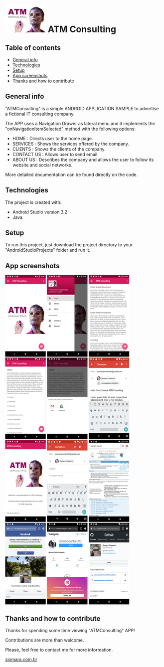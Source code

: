 # <kbd><img src="https://github.com/siomarapantarotto/ATMConsulting/blob/master/app/src/main/res/drawable/profile.jpg" width="130" height="90"/></kbd>  ATM Consulting


## Table of contents
* [General info](#general-info)
* [Technologies](#technologies)
* [Setup](#setup)
* [App screenshots](#app-screenshots)
* [Thanks and how to contribute](#thanks-and-how-to-contribute)


## General info
"ATMConsulting" is a simple ANDROID APPLICATION SAMPLE to advertise a fictional IT consulting company.

The APP uses a Navigation Drawer as lateral menu and it implements the "onNavigationItemSelected" method with the following options:

* HOME          : Directs user to the home page.
* SERVICES      : Shows the services offered by the company.
* CLIENTS       : Shows the clients of the company.
* CONTACT US    : Allows user to send email.
* ABOUT US      : Describes the company and allows the user to follow its website and social networks.

More detailed documentation can be found directly on the code.


## Technologies
The project is created with:
* Android Studio version 3.2
* Java


## Setup
To run this project, just download the project directory to your "AndroidStudioProjects" folder and run it.


## App screenshots
<kbd><img src="https://github.com/siomarapantarotto/readme-screenshots/blob/master/ATMConsulting/atm1_home.png"          width="130" height="262"></kbd> <kbd><img src="https://github.com/siomarapantarotto/readme-screenshots/blob/master/ATMConsulting/atm2_navigation.png" width="130" height="262"></kbd>
<kbd><img src="https://github.com/siomarapantarotto/readme-screenshots/blob/master/ATMConsulting/atm3_services.png"      width="130" height="262"></kbd>
<kbd><img src="https://github.com/siomarapantarotto/readme-screenshots/blob/master/ATMConsulting/atm4_clients.png"       width="130" height="262"></kbd>
<kbd><img src="https://github.com/siomarapantarotto/readme-screenshots/blob/master/ATMConsulting/atm5_1_contactus.png"   width="130" height="262"></kbd>
<kbd><img src="https://github.com/siomarapantarotto/readme-screenshots/blob/master/ATMConsulting/atm5_2_presetemail.png" width="130" height="262"></kbd>
<kbd><img src="https://github.com/siomarapantarotto/readme-screenshots/blob/master/ATMConsulting/atm6_1_aboutus.png"     width="130" height="262"></kbd>
<kbd><img src="https://github.com/siomarapantarotto/readme-screenshots/blob/master/ATMConsulting/atm6_2_blankemail.png"  width="130" height="262"></kbd>
<kbd><img src="https://github.com/siomarapantarotto/readme-screenshots/blob/master/ATMConsulting/atm6_3_website.png"     width="130" height="262"></kbd>
<kbd><img src="https://github.com/siomarapantarotto/readme-screenshots/blob/master/ATMConsulting/atm6_4_facebook.png"    width="130" height="262"></kbd>
<kbd><img src="https://github.com/siomarapantarotto/readme-screenshots/blob/master/ATMConsulting/atm6_5_instagram.png"   width="130" height="262"></kbd>
<kbd><img src="https://github.com/siomarapantarotto/readme-screenshots/blob/master/ATMConsulting/atm6_6_github.png"      width="130" height="262"></kbd>


## Thanks and how to contribute
Thanks for spending some time viewing "ATMConsulting" APP!

Contributions are more than welcome.

Please, feel free to contact me for more information.

[siomara.com.br](http://www.siomara.com.br)